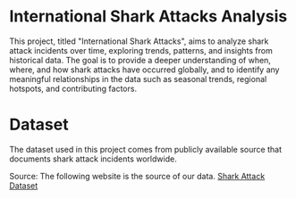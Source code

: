 # International Shark Attacks Analysis
This project, titled "International Shark Attacks", aims to analyze shark attack incidents over time, exploring trends, patterns, and insights from historical data. The goal is to provide a deeper understanding of when, where, and how shark attacks have occurred globally, and to identify any meaningful relationships in the data such as seasonal trends, regional hotspots, and contributing factors.

# Dataset
The dataset used in this project comes from publicly available source that documents shark attack incidents worldwide.

Source: The following website is the source of our data. [Shark Attack Dataset](https://www.sharkattackfile.net/incidentlog.htm)
